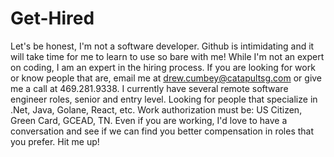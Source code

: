 # Get-Hired
Let's be honest, I'm not a software developer. Github is intimidating and it will take time for me to learn to use so bare with me! While I'm not an expert on coding, I am an expert in the hiring process. 
If you are looking for work or know people that are, email me at drew.cumbey@catapultsg.com or give me a call at 469.281.9338. 
I currently have several remote software engineer roles, senior and entry level. Looking for people that specialize in .Net, Java, Golane, React, etc. 
Work authorization must be: US Citizen, Green Card, GCEAD, TN. Even if you are working, I'd love to have a conversation and see if we can find you better compensation in roles that you prefer. Hit me up!
